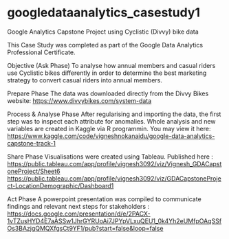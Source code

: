 # googledataanalytics_casestudy1

Google Analytics Capstone Project using Cyclistic (Divvy) bike data

This Case Study was completed as part of the Google Data Analytics Professional Certificate.

Objective (Ask Phase)
To analyse how annual members and casual riders use Cyclistic bikes differently in order to determine the best marketing strategy to convert casual riders into annual members.

Prepare Phase
The data was downloaded directly from the Divvy Bikes website: https://www.divvybikes.com/system-data

Process & Analyse Phase
After regularising and importing the data, the first step was to inspect each attribute for anomalies. Whole analysis and new variables are created in Kaggle via R programmin. You may view it here: https://www.kaggle.com/code/vigneshnokanaidu/google-data-analytics-capstone-track-1

Share Phase
Visualisations were created using Tableau. Published here :
https://public.tableau.com/app/profile/vignesh3092/viz/Vignesh_GDACapstoneProject/Sheet6
https://public.tableau.com/app/profile/vignesh3092/viz/GDACapstoneProject-LocationDemographic/Dashboard1

Act Phase
A powerpoint presentation was compiled to communicate findings and relevant next steps for stakeholders :
https://docs.google.com/presentation/d/e/2PACX-1vTZusHYD4E7aASSw1JhrGYRUoAi7JPYpVLxuQEU1_0k4Yh2eUMfpOAqSSfOs3BAzjgQMQXfgsCt9YF1/pub?start=false&loop=false
